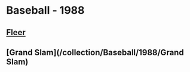 # Baseball - 1988
## [Fleer](/collection/Baseball/1988/Fleer)
## [Grand Slam](/collection/Baseball/1988/Grand Slam)
